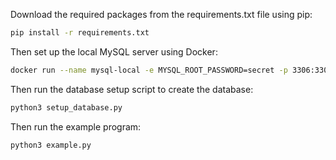 Download the required packages from the requirements.txt file using pip:

```bash
pip install -r requirements.txt
```

Then set up the local MySQL server using Docker:

```bash
docker run --name mysql-local -e MYSQL_ROOT_PASSWORD=secret -p 3306:3306 -d mysql:8.0
```

Then run the database setup script to create the database:

```bash
python3 setup_database.py
```

Then run the example program:

```bash
python3 example.py
```
